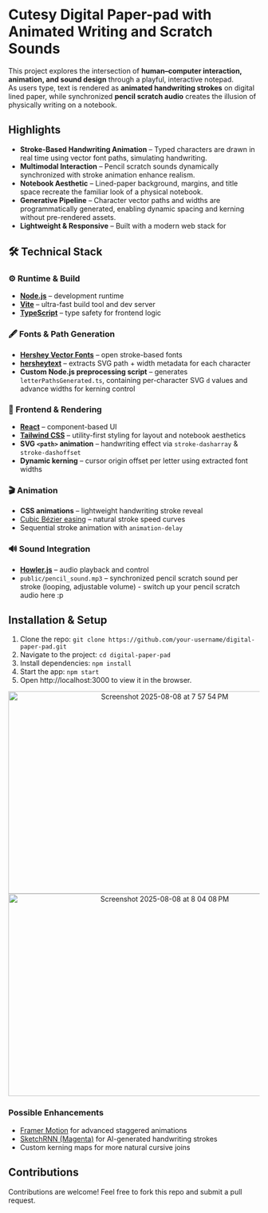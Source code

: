 # Cutesy Digital Paper-pad with Animated Writing and Scratch Sounds

This project explores the intersection of **human–computer interaction, animation, and sound design** through a playful, interactive notepad.  
As users type, text is rendered as **animated handwriting strokes** on digital lined paper, while synchronized **pencil scratch audio** creates the illusion of physically writing on a notebook.

## Highlights
- **Stroke-Based Handwriting Animation** – Typed characters are drawn in real time using vector font paths, simulating handwriting.  
- **Multimodal Interaction** – Pencil scratch sounds dynamically synchronized with stroke animation enhance realism.  
- **Notebook Aesthetic** – Lined-paper background, margins, and title space recreate the familiar look of a physical notebook.  
- **Generative Pipeline** – Character vector paths and widths are programmatically generated, enabling dynamic spacing and kerning without pre-rendered assets.  
- **Lightweight & Responsive** – Built with a modern web stack for 

##  🛠️ Technical Stack
### ⚙️ Runtime & Build
- [**Node.js**](https://nodejs.org/) – development runtime  
- [**Vite**](https://vitejs.dev/) – ultra-fast build tool and dev server  
- [**TypeScript**](https://www.typescriptlang.org/) – type safety for frontend logic  

### 🖋️ Fonts & Path Generation
- [**Hershey Vector Fonts**](https://paulbourke.net/dataformats/hershey/) – open stroke-based fonts  
- [**hersheytext**](https://www.npmjs.com/package/hersheytext) – extracts SVG path + width metadata for each character  
- **Custom Node.js preprocessing script** – generates `letterPathsGenerated.ts`, containing per-character SVG `d` values and advance widths for kerning control  

### 🎨 Frontend & Rendering
- [**React**](https://react.dev/) – component-based UI  
- [**Tailwind CSS**](https://tailwindcss.com/) – utility-first styling for layout and notebook aesthetics  
- **SVG `<path>` animation** – handwriting effect via `stroke-dasharray` & `stroke-dashoffset`  
- **Dynamic kerning** – cursor origin offset per letter using extracted font widths  

### 🎬 Animation
- **CSS animations** – lightweight handwriting stroke reveal  
- [Cubic Bézier easing](https://cubic-bezier.com/) – natural stroke speed curves  
- Sequential stroke animation with `animation-delay`  

### 🔊 Sound Integration
- [**Howler.js**](https://howlerjs.com/) – audio playback and control  
- `public/pencil_sound.mp3` – synchronized pencil scratch sound per stroke (looping, adjustable volume) - switch up your pencil scratch audio here :p

## Installation & Setup
1. Clone the repo:
   ```git clone https://github.com/your-username/digital-paper-pad.git```
2. Navigate to the project: ```cd digital-paper-pad```
3. Install dependencies: ```npm install```
4. Start the app: ```npm start```
5. Open http://localhost:3000 to view it in the browser.

<p align="center">
<img width="611" height="405" alt="Screenshot 2025-08-08 at 7 57 54 PM" src="https://github.com/user-attachments/assets/62dc0992-dd93-43be-b9f0-a3bf4a0323f7" />
<img width="611" height="405" alt="Screenshot 2025-08-08 at 8 04 08 PM" src="https://github.com/user-attachments/assets/e4b75f44-47e6-461d-8bd2-ab95df34bc1d" />
</p>

### Possible Enhancements
- [Framer Motion](https://www.framer.com/motion/) for advanced staggered animations
- [SketchRNN (Magenta)](https://magenta.tensorflow.org/sketch_rnn) for AI-generated handwriting strokes
- Custom kerning maps for more natural cursive joins

## Contributions
Contributions are welcome! Feel free to fork this repo and submit a pull request.
